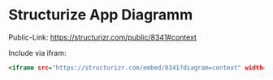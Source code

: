 # Structurize App Diagramm

Public-Link:
https://structurizr.com/public/8341#context


Include via ifram:
```.html
<iframe src="https://structurizr.com/embed/8341?diagram=context" width="600" height="849" marginwidth="0" marginheight="0" frameborder="0" scrolling="no"></iframe>
```
